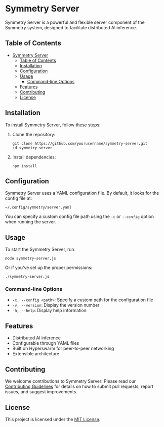 # Symmetry Server

Symmetry Server is a powerful and flexible server component of the Symmetry system, designed to facilitate distributed AI inference.

## Table of Contents

- [Symmetry Server](#symmetry-server)
  - [Table of Contents](#table-of-contents)
  - [Installation](#installation)
  - [Configuration](#configuration)
  - [Usage](#usage)
    - [Command-line Options](#command-line-options)
  - [Features](#features)
  - [Contributing](#contributing)
  - [License](#license)

## Installation

To install Symmetry Server, follow these steps:

1. Clone the repository:
   ```
   git clone https://github.com/yourusername/symmetry-server.git
   cd symmetry-server
   ```

2. Install dependencies:
   ```
   npm install
   ```

## Configuration

Symmetry Server uses a YAML configuration file. By default, it looks for the config file at:

```
~/.config/symmetry/server.yaml
```

You can specify a custom config file path using the `-c` or `--config` option when running the server.

## Usage

To start the Symmetry Server, run:

```
node symmetry-server.js
```

Or if you've set up the proper permissions:

```
./symmetry-server.js
```

### Command-line Options

- `-c, --config <path>`: Specify a custom path for the configuration file
- `-v, --version`: Display the version number
- `-h, --help`: Display help information

## Features

- Distributed AI inference
- Configurable through YAML files
- Built on Hyperswarm for peer-to-peer networking
- Extensible architecture

## Contributing

We welcome contributions to Symmetry Server! Please read our [Contributing Guidelines](CONTRIBUTING.md) for details on how to submit pull requests, report issues, and suggest improvements.

## License

This project is licensed under the [MIT License](LICENSE).